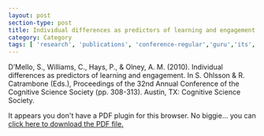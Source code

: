 ```yaml
---
layout: post
section-type: post
title: Individual differences as predictors of learning and engagement
category: Category
tags: [ 'research', 'publications', 'conference-regular','guru','its','engagement','education' ]
---
```

D’Mello, S., Williams, C., Hays, P., & Olney, A. M. (2010). Individual differences as predictors of learning and engagement. In S.  Ohlsson & R. Catrambone (Eds.), Proceedings of the 32nd Annual Conference of the Cognitive Science Society (pp. 308-313). Austin, TX: Cognitive Science Society.  

<object data="https://umdrive.memphis.edu/aolney/public/publications/dmello_cogsci2010.pdf" type="application/pdf" width="100%" height="600px">
 
  <p>It appears you don't have a PDF plugin for this browser.
  No biggie... you can <a href="https://umdrive.memphis.edu/aolney/public/publications/dmello_cogsci2010.pdf">click here to
  download the PDF file.</a></p>
  
</object>
